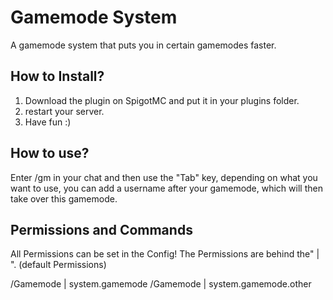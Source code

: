# Gamemode System
A gamemode system that puts you in certain gamemodes faster.

## How to Install?

1. Download the plugin on SpigotMC and put it in your plugins folder. 
2. restart your server. 
3. Have fun :)

## How to use?
Enter /gm in your chat and then use the "Tab" key, 
depending on what you want to use, 
you can add a username after your gamemode, 
which will then take over this gamemode.

## Permissions and Commands
All Permissions can be set in the Config!
The Permissions are behind the" | ". (default Permissions)

/Gamemode <gamemode> | system.gamemode
/Gamemode <gamemode> <player-name> | system.gamemode.other


